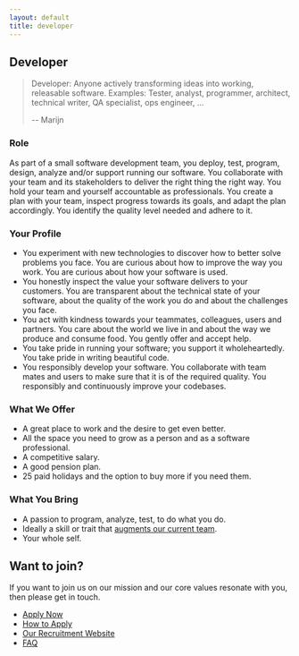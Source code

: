 ```yaml
---
layout: default
title: developer
---
```


## Developer

> Developer: Anyone actively transforming ideas into working, releasable software.
> Examples: 
> Tester, analyst, programmer, architect, technical writer, 
> QA specialist, ops engineer, ...
>
> -- Marijn

### Role

As part of a small software development team,
you deploy, test, program, design, analyze and/or support running our software.
You collaborate with your team and its stakeholders
to deliver the right thing the right way.
You hold your team and yourself accountable as professionals.
You create a plan with your team, 
inspect progress towards its goals,
and adapt the plan accordingly.
You identify the quality level needed and adhere to it. 

### Your Profile

 * You experiment with new technologies to discover 
   how to better solve problems you face.
   You are curious about how to improve the way you work.
   You are curious about how your software is used.
 * You honestly inspect the value your software delivers to your customers.
   You are transparent about the technical state of your software, 
   about the quality of the work you do and about the challenges you face.
 * You act with kindness towards your teammates, colleagues, users and partners.
   You care about the world we live in 
   and about the way we produce and consume food.
   You gently offer and accept help.
 * You take pride in running your software; you support it wholeheartedly.
   You take pride in writing beautiful code.
 * You responsibly develop your software.
   You collaborate with team mates and users 
   to make sure that it is of the required quality.
   You responsibly and continuously improve your codebases.


### What We Offer

 * A great place to work and the desire to get even better.
 * All the space you need to grow as a person and as a software professional.
 * A competitive salary.
 * A good pension plan.
 * 25 paid holidays and the option to buy more if you need them.

### What You Bring

 * A passion to program, analyze, test, to do what you do.
 * Ideally a skill or trait that [augments our current team](../apply.md#we-could-use-some-help-).
 * Your whole self.

## Want to join?

If you want to join us on our mission and our core values resonate with you, then please get in touch. 

 * [Apply Now](https://recruitment.logiqs.nl/open-application/)
 * [How to Apply](../apply.md)
 * [Our Recruitment Website](https://recruitment.logiqs.nl/)
 * [FAQ](../faq.md)

